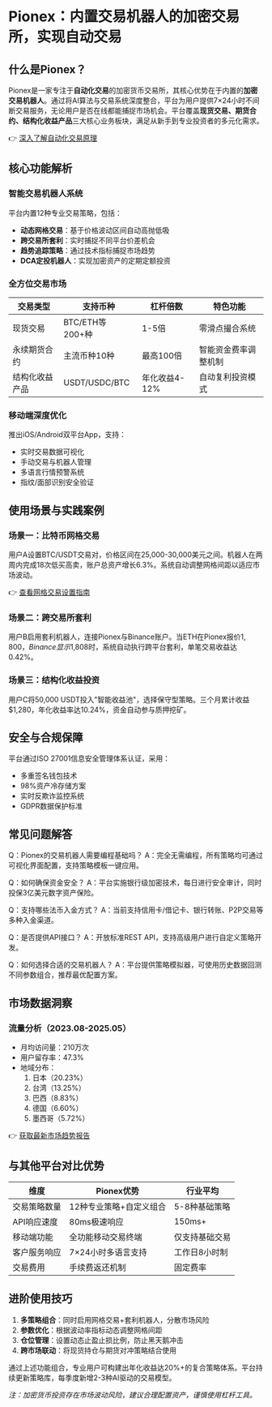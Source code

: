 # Pionex：内置交易机器人的加密交易所，实现自动交易

## 什么是Pionex？

Pionex是一家专注于**自动化交易**的加密货币交易所，其核心优势在于内置的**加密交易机器人**。通过将AI算法与交易系统深度整合，平台为用户提供7×24小时不间断交易服务，无论用户是否在线都能捕捉市场机会。平台覆盖**现货交易、期货合约、结构化收益产品**三大核心业务板块，满足从新手到专业投资者的多元化需求。

👉 [深入了解自动化交易原理](https://bit.ly/okx_welcome)

## 核心功能解析

### 智能交易机器人系统
平台内置12种专业交易策略，包括：
- **动态网格交易**：基于价格波动区间自动高抛低吸
- **跨交易所套利**：实时捕捉不同平台价差机会
- **趋势追踪策略**：通过技术指标捕捉市场趋势
- **DCA定投机器人**：实现加密资产的定期定额投资

### 全方位交易市场
| 交易类型        | 支持币种         | 杠杆倍数   | 特色功能               |
|-----------------|------------------|------------|------------------------|
| 现货交易        | BTC/ETH等200+种  | 1-5倍      | 零滑点撮合系统         |
| 永续期货合约    | 主流币种10种     | 最高100倍  | 智能资金费率调整机制   |
| 结构化收益产品  | USDT/USDC/BTC    | 年化收益4-12% | 自动复利投资模式       |

### 移动端深度优化
推出iOS/Android双平台App，支持：
- 实时交易数据可视化
- 手动交易与机器人管理
- 多语言行情预警系统
- 指纹/面部识别安全验证

## 使用场景与实践案例

### 场景一：比特币网格交易
用户A设置BTC/USDT交易对，价格区间在25,000-30,000美元之间。机器人在两周内完成18次低买高卖，账户总资产增长6.3%。系统自动调整网格间距以适应市场波动。

👉 [查看网格交易设置指南](https://bit.ly/okx_welcome)

### 场景二：跨交易所套利
用户B启用套利机器人，连接Pionex与Binance账户。当ETH在Pionex报价$1,800，Binance显示$1,808时，系统自动执行跨平台套利，单笔交易收益达0.42%。

### 场景三：结构化收益投资
用户C将50,000 USDT投入"智能收益池"，选择保守型策略。三个月累计收益$1,280，年化收益率达10.24%，资金自动参与质押挖矿。

## 安全与合规保障

平台通过ISO 27001信息安全管理体系认证，采用：
- 多重签名钱包技术
- 98%资产冷存储方案
- 实时反欺诈监控系统
- GDPR数据保护标准

## 常见问题解答

Q：Pionex的交易机器人需要编程基础吗？
A：完全无需编程，所有策略均可通过可视化界面配置，支持策略模板一键应用。

Q：如何确保资金安全？
A：平台实施银行级加密技术，每日进行安全审计，同时投保3亿美元数字资产保险。

Q：支持哪些法币入金方式？
A：当前支持信用卡/借记卡、银行转账、P2P交易等多种入金渠道。

Q：是否提供API接口？
A：开放标准REST API，支持高级用户进行自定义策略开发。

Q：如何选择合适的交易机器人？
A：平台提供策略模拟器，可使用历史数据回测不同参数组合，推荐最优配置方案。

## 市场数据洞察

### 流量分析（2023.08-2025.05）
- 月均访问量：210万次
- 用户留存率：47.3%
- 地域分布：
  1. 日本（20.23%）
  2. 台湾（13.25%）
  3. 巴西（8.83%）
  4. 德国（6.60%）
  5. 墨西哥（5.72%）

👉 [获取最新市场趋势报告](https://bit.ly/okx_welcome)

## 与其他平台对比优势

| 维度            | Pionex优势                          | 行业平均                 |
|-----------------|-------------------------------------|--------------------------|
| 交易策略数量    | 12种专业策略+自定义组合             | 5-8种基础策略            |
| API响应速度     | 80ms极速响应                        | 150ms+                   |
| 移动端功能      | 全功能移动交易终端                  | 仅支持基础交易           |
| 客户服务响应    | 7×24小时多语言支持                  | 工作日8小时制            |
| 交易费用        | 手续费返还机制                      | 固定费率                 |

## 进阶使用技巧

1. **多策略组合**：同时启用网格交易+套利机器人，分散市场风险
2. **参数优化**：根据波动率指标动态调整网格间距
3. **仓位管理**：设置动态止盈止损比例，防止黑天鹅冲击
4. **跨市场联动**：将现货持仓与期货对冲策略结合使用

通过上述功能组合，专业用户可构建出年化收益达20%+的复合策略体系。平台持续更新策略库，每季度新增2-3种AI驱动的交易模型。

*注：加密货币投资存在市场波动风险，建议合理配置资产，谨慎使用杠杆工具。*